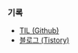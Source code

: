 ### 기록
* [TIL (Github)](https://github.com/gmelon/blog-post/tree/main/TIL)
* [블로그 (Tistory)](https://sh-hyun.tistory.com/)
